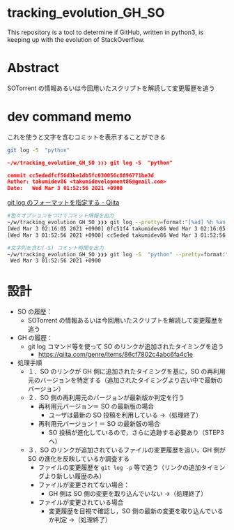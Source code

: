 # tracking_evolution_GH_SO

This repository is a tool to determine if GitHub, written in python3, is keeping up with the evolution of StackOverflow.

# Abstract

SOTorrent の情報あるいは今回用いたスクリプトを解読して変更履歴を追う

# dev command memo

これを使うと文字を含むコミットを表示することができる

```bash
git log -S  "python"
```

```json
~/w/tracking_evolution_GH_SO ❯❯❯ git log -S  "python"

commit cc5ededfcf56d1be1db5fc030056c8896771be3d
Author: takumidev86 <takumidevelopment86@gmail.com>
Date:   Wed Mar 3 01:52:56 2021 +0900
```

[git log のフォーマットを指定する - Qiita](https://qiita.com/harukasan/items/9149542584385e8dea75)

```bash
#色々オプションをつけてコミット情報を出力
~/w/tracking_evolution_GH_SO ❯❯❯ git log --pretty=format:"[%ad] %h %an %cd"
[Wed Mar 3 02:16:05 2021 +0900] 0fc51f4 takumidev86 Wed Mar 3 02:16:05 2021 +0900
[Wed Mar 3 01:52:56 2021 +0900] cc5eded takumidev86 Wed Mar 3 01:52:56 2021 +0900

#文字列を含む(-S) コミット時間を出力
~/w/tracking_evolution_GH_SO ❯❯❯ git log -S  "python" --pretty=format:" %cd"
 Wed Mar 3 01:52:56 2021 +0900
```

# 設計

- SO の履歴：
  - SOTorrent の情報あるいは今回用いたスクリプトを解読して変更履歴を追う
- GH の履歴：
  - git log コマンド等を使って SO のリンクが追加されたタイミングを追う
    - https://qiita.com/genre/items/86cf7802c4abc6fa4c1e
- 処理手順
  - １．SO のリンクが GH 側に追加されたタイミングを基に，SO の再利用元のバージョンを特定する（追加されたタイミングより古い中で最新のバージョン）
  - ２．SO 側の再利用元のバージョンが最新版か判定を行う
    - 再利用元バージョン＝ SO の最新版の場合
      - ユーザは最新の SO 投稿を利用している →（処理終了）
    - 再利用元バージョン！＝ SO の最新版の場合
      - SO 投稿が進化しているので，さらに追跡する必要あり（STEP3 へ）
  - ３．SO のリンクが追加されているファイルの変更履歴を追い，GH 側が SO の進化を反映しているか調査する
    - ファイルの変更履歴を `git log -p` 等で追う（リンクの追加タイミングより新しい履歴のみ）
    - ファイルが変更されてない場合：
      - GH 側は SO 側の変更を取り込んでいない →（処理終了）
    - ファイルが変更されている場合
      - 変更履歴を目視で確認し，SO 側の最新の変更を取り込んでいるか判定 →（処理終了）
